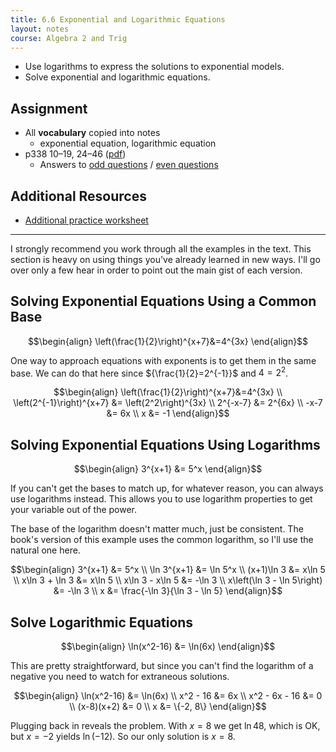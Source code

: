 ```yaml
---
title: 6.6 Exponential and Logarithmic Equations
layout: notes
course: Algebra 2 and Trig
---
```


- Use logarithms to express the solutions to exponential models.
- Solve exponential and logarithmic equations.

## Assignment

- All **vocabulary** copied into notes
  - exponential equation, logarithmic equation
- p338 10–19, 24–46 ([pdf](./pdf/alg2-practice-0606.pdf))
  - Answers to [odd questions](../misc/alg2-odd-answers.pdf) / [even questions](../misc/alg2-even-answers.pdf)

## Additional Resources

- [Additional practice worksheet](./pdf/alg2-add-practice-0606.pdf)

---

I strongly recommend you work through all the examples in the text. This section is heavy on using things you've already learned in new ways. I'll go over only a few hear in order to point out the main gist of each version.

## Solving Exponential Equations Using a Common Base

$$\begin{align}
\left(\frac{1}{2}\right)^{x+7}&=4^{3x}
\end{align}$$

One way to approach equations with exponents is to get them in the same base. We can do that here since ${\frac{1}{2}=2^{-1}}$ and ${4=2^2}$.

$$\begin{align}
\left(\frac{1}{2}\right)^{x+7}&=4^{3x} \\
\left(2^{-1}\right)^{x+7} &= \left(2^2\right)^{3x} \\
2^{-x-7} &= 2^{6x} \\
-x-7 &= 6x \\
x &= -1
\end{align}$$

## Solving Exponential Equations Using Logarithms

$$\begin{align}
3^{x+1} &= 5^x
\end{align}$$

If you can't get the bases to match up, for whatever reason, you can always use logarithms instead. This allows you to use logarithm properties to get your variable out of the power.

The base of the logarithm doesn't matter much, just be consistent. The book's version of this example uses the common logarithm, so I'll use the natural one here.

$$\begin{align}
3^{x+1} &= 5^x \\
\ln 3^{x+1} &= \ln 5^x \\
(x+1)\ln 3 &= x\ln 5 \\
x\ln 3 + \ln 3 &= x\ln 5 \\
x\ln 3 - x\ln 5 &= -\ln 3 \\
x\left(\ln 3 - \ln 5\right) &= -\ln 3 \\
x &= \frac{-\ln 3}{\ln 3 - \ln 5}
\end{align}$$

## Solve Logarithmic Equations

$$\begin{align}
\ln(x^2-16) &= \ln(6x)
\end{align}$$

This are pretty straightforward, but since you can't find the logarithm of a negative you need to watch for extraneous solutions.

$$\begin{align}
\ln(x^2-16) &= \ln(6x) \\
x^2 - 16 &= 6x \\
x^2 - 6x - 16 &= 0 \\
(x-8)(x+2) &= 0 \\
x &= \{-2, 8\}
\end{align}$$

Plugging back in reveals the problem. With $x=8$ we get $\ln48$, which is OK, but $x=-2$ yields $\ln(-12)$. So our only solution is $x=8$.
